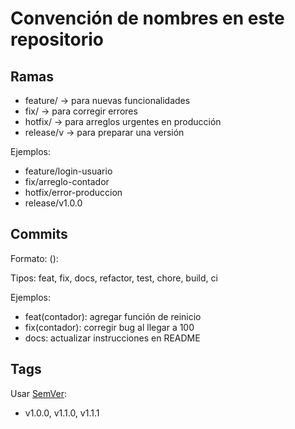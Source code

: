 # Convención de nombres en este repositorio

## Ramas
- feature/<descripcion> → para nuevas funcionalidades
- fix/<descripcion> → para corregir errores
- hotfix/<descripcion> → para arreglos urgentes en producción
- release/v<version> → para preparar una versión

Ejemplos:
- feature/login-usuario
- fix/arreglo-contador
- hotfix/error-produccion
- release/v1.0.0

## Commits
Formato: <tipo>(<alcance opcional>): <mensaje corto>

Tipos: feat, fix, docs, refactor, test, chore, build, ci

Ejemplos:
- feat(contador): agregar función de reinicio
- fix(contador): corregir bug al llegar a 100
- docs: actualizar instrucciones en README

## Tags
Usar [SemVer](https://semver.org/):  
- v1.0.0, v1.1.0, v1.1.1

